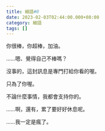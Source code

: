```yaml
---
title: 細語#0
date: 2023-02-03T02:44:00.000+08:00
category: 細語
tags: []
---
```

你很棒，你超棒，加油。

……嗯、覺得自己不棒嗎？

沒事的，這封訊息是專門打給你看的喔。


只為了你喔。


不論什麼事情，我都會支持你的。


……啊，還有，累了要好好休息呢。

……我一定是瘋了。
